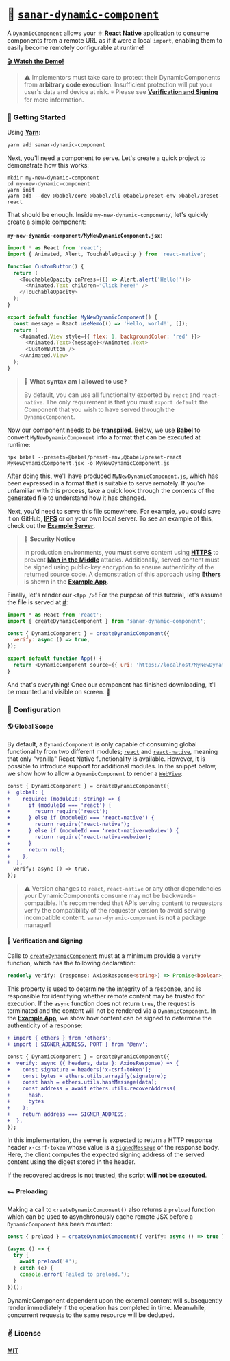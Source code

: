 # 🌌 [`sanar-dynamic-component`](#)
A `DynamicComponent` allows your [⚛️ **React Native**](https://reactnative.dev) application to consume components from a remote URL as if it were a local `import`, enabling them to easily become remotely configurable at runtime!

[🎬 **Watch the Demo!**](https://twitter.com/cawfree/status/1370809787294879746)

> ⚠️ Implementors must take care to protect their DynamicComponents from **arbitrary code execution**. Insufficient protection will put your user's data and device at risk. 💀 Please see [**Verification and Signing**](#) for more information.

### 🚀 Getting Started

Using [**Yarn**](https://yarnpkg.com):

```sh
yarn add sanar-dynamic-component
```

Next, you'll need a component to serve. Let's create a quick project to demonstrate how this works:

```
mkdir my-new-dynamic-component
cd my-new-dynamic-component
yarn init
yarn add --dev @babel/core @babel/cli @babel/preset-env @babel/preset-react
```

That should be enough. Inside `my-new-dynamic-component/`, let's quickly create a simple component:

**`my-new-dynamic-component/MyNewDynamicComponent.jsx`**:

```javascript
import * as React from 'react';
import { Animated, Alert, TouchableOpacity } from 'react-native';

function CustomButton() {
  return (
    <TouchableOpacity onPress={() => Alert.alert('Hello!')}>
      <Animated.Text children="Click here!" />
    </TouchableOpacity>
  );
}

export default function MyNewDynamicComponent() {
  const message = React.useMemo(() => 'Hello, world!', []);
  return (
    <Animated.View style={{ flex: 1, backgroundColor: 'red' }}>
      <Animated.Text>{message}</Animated.Text>
      <CustomButton />
    </Animated.View>
  );
}
```

> 🤔 **What syntax am I allowed to use?**
> 
> By default, you can use all functionality exported by `react` and `react-native`. The only requirement is that you must `export default` the Component that you wish to have served through the `DynamicComponent`.

Now our component needs to be [**transpiled**](https://babeljs.io/docs/en/babel-cli). Below, we use [**Babel**](https://babeljs.io/) to convert `MyNewDynamicComponent` into a format that can be executed at runtime:

```
npx babel --presets=@babel/preset-env,@babel/preset-react MyNewDynamicComponent.jsx -o MyNewDynamicComponent.js
```

After doing this, we'll have produced `MyNewDynamicComponent.js`, which has been expressed in a format that is suitable to serve remotely. If you're unfamiliar with this process, take a quick look through the contents of the generated file to understand how it has changed.

Next, you'd need to serve this file somewhere. For example, you could save it on GitHub, [**IPFS**](https://ipfs.io/) or on your own local server. To see an example of this, check out the [**Example Server**](./example/scripts/serve.js).

> 👮 **Security Notice**
> 
> In production environments, you **must** serve content using [**HTTPS**](https://en.wikipedia.org/wiki/HTTPS) to prevent [**Man in the Middle**](https://en.wikipedia.org/wiki/Man-in-the-middle_attack) attacks. Additionally, served content must be signed using public-key encryption to ensure authenticity of the returned source code. A demonstration of this approach using [**Ethers**](https://github.com/ethers-io/ethers.js/) is shown in the [**Example App**](#).


Finally, let's render our `<App />`! For the purpose of this tutorial, let's assume the file is served at [#](#):

```javascript
import * as React from 'react';
import { createDynamicComponent } from 'sanar-dynamic-component';

const { DynamicComponent } = createDynamicComponent({
  verify: async () => true,
});

export default function App() {
  return <DynamicComponent source={{ uri: 'https://localhost/MyNewDynamicComponent.jsx' }} />;
}
```

And that's everything! Once our component has finished downloading, it'll be mounted and visible on screen. 🚀

### 🔩 Configuration

#### 🌎 Global Scope

By default, a `DynamicComponent` is only capable of consuming global functionality from two different modules; [`react`](https://github.com/facebook/react) and [`react-native`](https://github.com/facebook/react-native), meaning that only "vanilla" React Native functionality is available. However, it is possible to introduce support for additional modules. In the snippet below, we show how to allow a `DynamicComponent` to render a [`WebView`](https://github.com/react-native-webview/react-native-webview):

```diff
const { DynamicComponent } = createDynamicComponent({
+  global: {
+    require: (moduleId: string) => {
+      if (moduleId === 'react') {
+        return require('react');
+      } else if (moduleId === 'react-native') {
+        return require('react-native');
+      } else if (moduleId === 'react-native-webview') {
+        return require('react-native-webview);
+      }
+      return null;
+    },
+  },
  verify: async () => true,
});
```

> ⚠️  Version changes to `react`, `react-native` or any other dependencies your DynamicComponents consume may not be backwards-compatible. It's recommended that APIs serving content to requestors verify the compatibility of the requester version to avoid serving incompatible content. `sanar-dynamic-component` is **not** a package manager!

#### 🔏 Verification and Signing

Calls to [`createDynamicComponent`](#) must at a minimum provide a `verify` function, which has the following declaration:

```typescript
readonly verify: (response: AxiosResponse<string>) => Promise<boolean>;
```

This property is used to determine the integrity of a response, and is responsible for identifying whether remote content may be trusted for execution. If the `async` function does not return `true`, the request is terminated and the content will not be rendered via a `DynamicComponent`. In the [**Example App**](#), we show how content can be signed to determine the authenticity of a response:

```diff
+ import { ethers } from 'ethers';
+ import { SIGNER_ADDRESS, PORT } from '@env';

const { DynamicComponent } = createDynamicComponent({
+  verify: async ({ headers, data }: AxiosResponse) => {
+    const signature = headers['x-csrf-token'];
+    const bytes = ethers.utils.arrayify(signature);
+    const hash = ethers.utils.hashMessage(data);
+    const address = await ethers.utils.recoverAddress(
+      hash,
+      bytes
+    );
+    return address === SIGNER_ADDRESS;
+  },
});
```

In this implementation, the server is expected to return a HTTP response header `x-csrf-token` whose value is a [`signedMessage`](https://docs.ethers.io/v5/api/signer/) of the response body. Here, the client computes the expected signing address of the served content using the digest stored in the header.

If the recovered address is not trusted, the script **will not be executed**.

#### 🏎️  Preloading

Making a call to `createDynamicComponent()` also returns a `preload` function which can be used to asynchronously cache remote JSX before a `DynamicComponent` has been mounted:

```typescript
const { preload } = createDynamicComponent({ verify: async () => true });

(async () => {
  try {
    await preload('#');
  } catch (e) {
    console.error('Failed to preload.');
  }
})();
```

DynamicComponent dependent upon the external content will subsequently render immediately if the operation has completed in time. Meanwhile, concurrent requests to the same resource will be deduped.

### ✌️ License
[**MIT**](./LICENSE)
